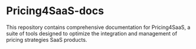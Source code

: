 # Pricing4SaaS-docs
This repository contains comprehensive documentation for Pricing4SaaS, a suite of tools designed to optimize the integration and management of pricing strategies SaaS products.
